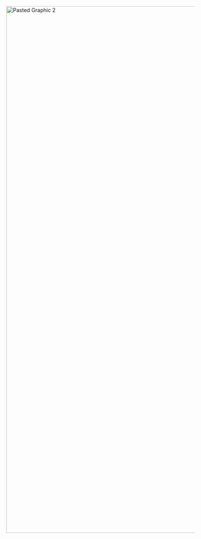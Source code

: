 <img width="1409" alt="Pasted Graphic 2" src="https://github.com/PedBoyzzz/BestTemplete/assets/161984272/6316c5c6-3e94-4810-98c8-d5bec54538a8">
